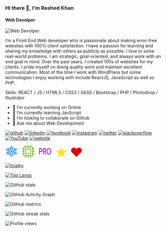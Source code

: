 ### Hi there 👋, I'm Rashed Khan
#### Web Devolper

![Web Devolper](https://scontent.fdac22-1.fna.fbcdn.net/v/t39.30808-6/290755589_160480476493044_3117773639927166698_n.jpg?stp=dst-jpg_s960x960&_nc_cat=101&ccb=1-7&_nc_sid=e3f864&_nc_ohc=0Se5Aar_tyQAX92t6ks&_nc_ht=scontent.fdac22-1.fna&oh=00_AfAQH8cocMMURY4vj03-w95zQsrIk7C-GjYSctgtIsuqQA&oe=6388CB5B)

I’m a Front End Web developer who is passionate about making error-free websites with 100% client satisfaction. I have a passion for learning and sharing my knowledge with others as publicly as possible. I love to solve real-world problems. I am strategic, goal-oriented, and always work with an end goal in mind. Over the past years, I created 100s of websites for my clients. I pride myself on doing quality work and maintain excellent communication. Most of the time I work with WordPress but some technologies I enjoy working with include ReactJS, JavaScript as well as PHP.

Skills: REACT / JS / HTML5 / CSS3 / SASS / Bootstrap / PHP / Photoshop / Illustrator

- 🔭 I’m currently working on Online 
- 🌱 I’m currently learning JavScript 
- 👯 I’m looking to collaborate on Github 
- 💬 Ask me about Web Development  


[<img src='https://cdn.jsdelivr.net/npm/simple-icons@3.0.1/icons/github.svg' alt='github' height='40'>](https://github.com/tawsif344)  [<img src='https://cdn.jsdelivr.net/npm/simple-icons@3.0.1/icons/linkedin.svg' alt='linkedin' height='40'>](https://www.linkedin.com/in/tawsif344/)  [<img src='https://cdn.jsdelivr.net/npm/simple-icons@3.0.1/icons/facebook.svg' alt='facebook' height='40'>](https://www.facebook.com/tawsif0130)  [<img src='https://cdn.jsdelivr.net/npm/simple-icons@3.0.1/icons/instagram.svg' alt='instagram' height='40'>](https://www.instagram.com/tawsif344/)  [<img src='https://cdn.jsdelivr.net/npm/simple-icons@3.0.1/icons/twitter.svg' alt='twitter' height='40'>](https://twitter.com/tawsiff344)  [<img src='https://cdn.jsdelivr.net/npm/simple-icons@3.0.1/icons/stackoverflow.svg' alt='stackoverflow' height='40'>](https://stackoverflow.com/users/tawsif869)  [<img src='https://cdn.jsdelivr.net/npm/simple-icons@3.0.1/icons/youtube.svg' alt='YouTube' height='40'>](https://www.youtube.com/channel/MusicbdOfficial)  [<img src='https://cdn.jsdelivr.net/npm/simple-icons@3.0.1/icons/icloud.svg' alt='website' height='40'>](tawsif/official)  

<a href='https://archiveprogram.github.com/'><img src='https://raw.githubusercontent.com/acervenky/animated-github-badges/master/assets/acbadge.gif' width='40' height='40'></a> <a href='https://docs.github.com/en/developers'><img src='https://raw.githubusercontent.com/acervenky/animated-github-badges/master/assets/devbadge.gif' width='40' height='40'></a> <a href='https://github.com/pricing'><img src='https://raw.githubusercontent.com/acervenky/animated-github-badges/master/assets/pro.gif' width='40' height='40'></a> <a href='https://stars.github.com/'><img src='https://raw.githubusercontent.com/acervenky/animated-github-badges/master/assets/starbadge.gif' width='35' height='35'></a> <a href='https://docs.github.com/en/github/supporting-the-open-source-community-with-github-sponsors'><img src='https://raw.githubusercontent.com/acervenky/animated-github-badges/master/assets/sponsorbadge.gif' width='35' height='35'></a> 

[![trophy](https://github-profile-trophy.vercel.app/?username=tawsif344)](https://github.com/ryo-ma/github-profile-trophy)

[![Top Langs](https://github-readme-stats.vercel.app/api/top-langs/?username=tawsif344)](https://github.com/anuraghazra/github-readme-stats)

![GitHub stats](https://github-readme-stats.vercel.app/api?username=tawsif344&show_icons=true)  

![GitHub Activity Graph](https://activity-graph.herokuapp.com/graph?username=tawsif344)  

![GitHub metrics](https://metrics.lecoq.io/tawsif344)  

![GitHub streak stats](https://streak-stats.demolab.com/?user=tawsif344)  

![Profile views](https://gpvc.arturio.dev/tawsif344)  


